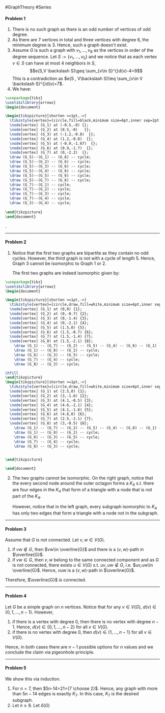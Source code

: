 #GraphTheory #Series 

#### Problem 1
1. There is no such graph as there is an odd number of vertices of odd degree.
2. As there are 7 vertices in total and three vertices with degree 6, the minimum degree is 3. Hence, such a graph doesn't exist.
3. Assume $G$ is such a graph with $v_{1},\dots,v_{8}$ as the vertices in order of the degree sequence. Let $S:=\{ v_{1},\dots,v_{5} \}$ and we notice that as each vertex $v\in S$ can have at most $4$ neighbors in $S$, $$e(S,V \backslash S)\geq \sum_{v\in S}^{}d(v)-4=9$$This is a contradiction as $e(S , V\backslash S)\leq \sum_{v\in V \backslash S}^{}d(v)=7$.
6. We have: 
```tikz
\usepackage{tikz}
\usetikzlibrary{arrows}
\begin{document}

\begin{tikzpicture}[shorten >=1pt,->]
  \tikzstyle{vertex}=[circle,fill=black,minimum size=6pt,inner sep=2pt]
  \node[vertex] (G_1) at (-0.5,-0) {};
  \node[vertex] (G_2) at (0.5,-0)   {};
  \node[vertex] (G_3) at (-1.2,-0.8)  {};
  \node[vertex] (G_4) at (1.2,-0.8)  {};
  \node[vertex] (G_5) at (-0.9,-1.67)  {};
  \node[vertex] (G_6) at (0.9,-1.7)  {};
  \node[vertex] (G_7) at (0,-2.2)  {};
  \draw (G_5)--(G_1) -- (G_6) -- cycle;
  \draw (G_5)--(G_2) -- (G_6) -- cycle;
  \draw (G_5)--(G_3) -- (G_6) -- cycle;
  \draw (G_5)--(G_4) -- (G_6) -- cycle;
  \draw (G_5)--(G_5) -- (G_6) -- cycle;
  \draw (G_5)--(G_7) -- (G_6) -- cycle;
  \draw (G_7)--(G_1) -- cycle;
  \draw (G_7)--(G_2) -- cycle;
  \draw (G_7)--(G_3) -- cycle;
  \draw (G_7)--(G_4) -- cycle;
  \draw (G_3)--(G_4) -- cycle;
  
\end{tikzpicture}
\end{document} 
```
.

---
#### Problem 2
1. Notice that the first two graphs are bipartite as they contain no odd cycles. However, the third graph is not with a cycle of length 5. Hence, Graph 3 cannot be isomorphic to Graph 1 or 2. 
   
   The first two graphs are indeed isomorphic given by: 
```tikz
\usepackage{tikz}
\usetikzlibrary{arrows}
\begin{document}

\begin{tikzpicture}[shorten >=1pt,->]
  \tikzstyle{vertex}=[circle,draw,fill=white,minimum size=6pt,inner sep=2pt]
  \node[vertex] (G_1) at (0,0) {1};
  \node[vertex] (G_2) at (0,-0.7) {2};
  \node[vertex] (G_3) at (0,-1.4) {3};
  \node[vertex] (G_4) at (0,-2.1) {4};
  \node[vertex] (G_5) at (1.5,0) {5};
  \node[vertex] (G_6) at (1.5,-0.7) {6};
  \node[vertex] (G_7) at (1.5,-1.4) {7};
  \node[vertex] (G_8) at (1.5,-2.1) {8};
	\draw (G_1) -- (G_7) -- (G_2) -- (G_5) -- (G_4) -- (G_6) -- (G_1) -- cycle;
	\draw (G_1) -- (G_8) -- (G_2) -- cycle;
	\draw (G_6) -- (G_3) -- (G_5) -- cycle;
	\draw (G_7) -- (G_4) -- cycle;
	\draw (G_8) -- (G_3) -- cycle;

\hfill 
\end{tikzpicture}
\begin{tikzpicture}[shorten >=1pt,->]
  \tikzstyle{vertex}=[circle,draw,fill=white,minimum size=6pt,inner sep=2pt]
  \node[vertex] (G_1) at (2.5,0) {1};
  \node[vertex] (G_2) at (3,-1.6) {2};
  \node[vertex] (G_3) at (4.1,-0.5) {3};
  \node[vertex] (G_4) at (4.6,-2.1) {4};
  \node[vertex] (G_5) at (4.1,-1.6) {5};
  \node[vertex] (G_6) at (4.6,0) {6};
  \node[vertex] (G_7) at (2.5,-2.1) {7};
  \node[vertex] (G_8) at (3,-0.5) {8};
	\draw (G_1) -- (G_7) -- (G_2) -- (G_5) -- (G_4) -- (G_6) -- (G_1) -- cycle;
	\draw (G_1) -- (G_8) -- (G_2) -- cycle;
	\draw (G_6) -- (G_3) -- (G_5) -- cycle;
	\draw (G_7) -- (G_4) -- cycle;
	\draw (G_8) -- (G_3) -- cycle;

  
\end{tikzpicture}

\end{document} 
```
    
2. The two graphs cannot be isomorphic. On the right graph, notice that the every second node around the outer octagon forms a $K_{4}$ s.t. there are four edges in the $K_{4}$ that form of a triangle with a node that is not part of the $K_{4}$. 
   
   However, notice that in the left graph, every subgraph isomorphic to $K_{4}$ has only two edges that form a triangle with a node not in the subgraph. 

---
#### Problem 3

Assume that $G$ is not connected. Let $v,w\in V(G)$. 
1. if $vw\notin G$, then $vw\in \overline{G}$ and there is a $(v,w)$-path in $\overline{G}$.
2. if $vw\in G$, then $v,w$ belong to the same connected component and as $G$ is not connected, there exists $u\in V(G)$ s.t. $uv,uw\notin G$, i.e. $uv,uw\in \overline{G}$. Hence, $vuw$ is a $(v,w)$-path in $\overline{G}$.
   
Therefore, $\overline{G}$ is connected.

---
#### Problem 4
Let $G$ be a simple graph on $n$ vertices. Notice that for any $v\in V(G)$, $d(v)\in \{ 0,1,\dots, n-1 \}$. However, 
1. if there is a vertex with degree 0, then there is no vertex with degree $n-1$. Hence, $d(v)\in \{ 0,1,\dots, n-2 \}$ for all $v\in V(G)$.
2. if there is no vertex with degree 0, then $d(v)\in \{ 1,\dots,n-1 \}$ for all $v\in V(G)$.

Hence, in both cases there are $n-1$ possible options for $n$ values and we conclude the claim via pigeonhole principle. 

---
#### Problem 5
We show this via induction. 
1. For $n=7$, then $5n-14=21={7 \choose 2}$. Hence, any graph with more than $5n-14$ edges is exactly $K_{7}$. In this case, $K_{7}$ is the desired subgraph.
2. Let $n\geq 8$. Let $\delta(G)$

